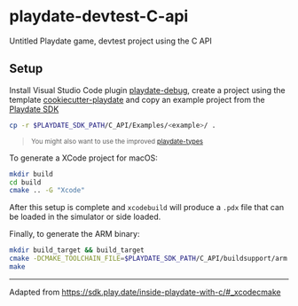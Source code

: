 # playdate-devtest-C-api

Untitled Playdate game, devtest project using the C API

## Setup

Install Visual Studio Code plugin [playdate-debug](https://marketplace.visualstudio.com/items?itemName=midouest.playdate-debug), create a project using the template [cookiecutter-playdate](https://github.com/midouest/cookiecutter-playdate) and copy an example project from the [Playdate SDK](https://play.date/dev/)

```bash
cp -r $PLAYDATE_SDK_PATH/C_API/Examples/<example>/ .
```

><small>You might also want to use the improved [playdate-types](https://github.com/balpha/playdate-types)</small>

To generate a XCode project for macOS:

```bash
mkdir build
cd build
cmake .. -G "Xcode"
```

After this setup is complete and `xcodebuild` will produce a `.pdx` file that can be loaded in the simulator or side loaded.

Finally, to generate the ARM binary:

```bash
mkdir build_target && build_target
cmake -DCMAKE_TOOLCHAIN_FILE=$PLAYDATE_SDK_PATH/C_API/buildsupport/arm.cmake ..
make
```

---
Adapted from <https://sdk.play.date/inside-playdate-with-c/#_xcodecmake>
